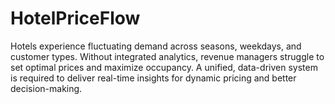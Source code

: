 # HotelPriceFlow
Hotels experience fluctuating demand across seasons, weekdays, and customer types. Without integrated analytics,   revenue managers struggle to set optimal prices and maximize occupancy. A unified, data-driven system is required to deliver real-time insights for dynamic pricing and better decision-making.
